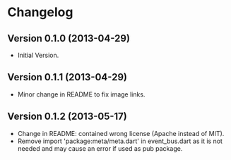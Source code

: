 Changelog
================

## Version 0.1.0 (2013-04-29) ##
* Initial Version.

## Version 0.1.1 (2013-04-29) ##
* Minor change in README to fix image links.

## Version 0.1.2 (2013-05-17) ##
* Change in README: contained wrong license (Apache instead of MIT).
* Remove import 'package:meta/meta.dart' in event_bus.dart as it is not needed 
  and may cause an error if used as pub package.